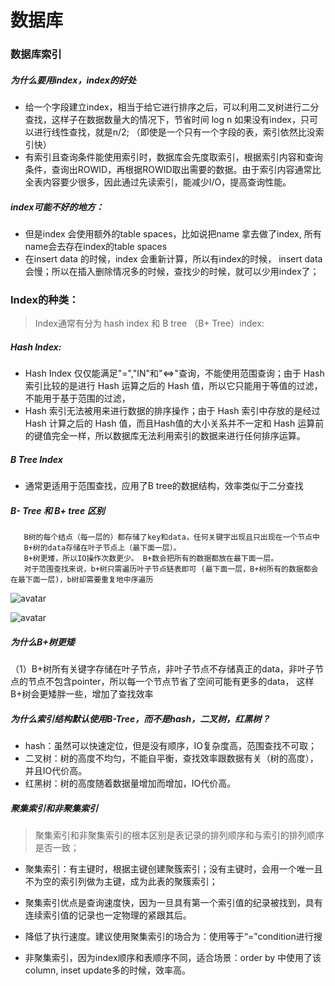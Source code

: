 # 数据库



### 数据库索引
##### 为什么要用index，index的好处
- 给一个字段建立index，相当于给它进行排序之后，可以利用二叉树进行二分查找，这样子在数据数量大的情况下，节省时间 log n 如果没有index，只可以进行线性查找，就是n/2; （即使是一个只有一个字段的表，索引依然比没索引快）
- 有索引且查询条件能使用索引时，数据库会先度取索引，根据索引内容和查询条件，查询出ROWID，再根据ROWID取出需要的数据。由于索引内容通常比全表内容要少很多，因此通过先读索引，能减少I/O，提高查询性能。
	
##### index可能不好的地方：
- 但是index 会使用额外的table spaces，比如说把name 拿去做了index, 所有name会去存在index的table spaces
- 在insert data 的时候，index 会重新计算，所以有index的时候， insert data会慢；所以在插入删除情况多的时候，查找少的时候，就可以少用index了；

### Index的种类：
>Index通常有分为 hash index 和 B tree （B+ Tree）index:

##### Hash Index: 
- Hash Index 仅仅能满足"=","IN"和"<=>"查询，不能使用范围查询；由于 Hash 索引比较的是进行 Hash 运算之后的 Hash 值，所以它只能用于等值的过滤，不能用于基于范围的过滤，
- Hash 索引无法被用来进行数据的排序操作；由于 Hash 索引中存放的是经过 Hash 计算之后的 Hash 值，而且Hash值的大小关系并不一定和 Hash 运算前的键值完全一样，所以数据库无法利用索引的数据来进行任何排序运算。


##### B Tree Index 
- 通常更适用于范围查找，应用了B tree的数据结构，效率类似于二分查找

##### B- Tree 和 B+ tree 区别
	   B树的每个结点（每一层的）都存储了key和data，任何关键字出现且只出现在一个节点中
	   B+树的data存储在叶子节点上（最下面一层）。
	   B+树更矮，所以IO操作次数更少。 B+数会把所有的数据都放在最下面一层。
	   对于范围查找来说，b+树只需遍历叶子节点链表即可 (最下面一层，B+树所有的数据都会在最下面一层)，b树却需要重复地中序遍历

 
 ![avatar](https://img-blog.csdn.net/20181017122042143?watermark/2/text/aHR0cHM6Ly9ibG9nLmNzZG4ubmV0L3FxXzQzMDQ1ODk4/font/5a6L5L2T/fontsize/400/fill/I0JBQkFCMA==/dissolve/70)
 
 ![avatar](https://img-blog.csdn.net/20181017122138591?watermark/2/text/aHR0cHM6Ly9ibG9nLmNzZG4ubmV0L3FxXzQzMDQ1ODk4/font/5a6L5L2T/fontsize/400/fill/I0JBQkFCMA==/dissolve/70)
 
##### 为什么B+树更矮
 （1）B+树所有关键字存储在叶子节点，非叶子节点不存储真正的data，非叶子节点的节点不包含pointer，所以每一个节点节省了空间可能有更多的data， 这样B+树会更矮胖一些，增加了查找效率
 
##### 为什么索引结构默认使用B-Tree，而不是hash，二叉树，红黑树？
- hash：虽然可以快速定位，但是没有顺序，IO复杂度高，范围查找不可取；
- 二叉树：树的高度不均匀，不能自平衡，查找效率跟数据有关（树的高度），并且IO代价高。
- 红黑树：树的高度随着数据量增加而增加，IO代价高。
  
  
##### 聚集索引和非聚集索引
> 聚集索引和非聚集索引的根本区别是表记录的排列顺序和与索引的排列顺序是否一致；
    
  - 聚集索引：有主键时，根据主键创建聚簇索引；没有主键时，会用一个唯一且不为空的索引列做为主键，成为此表的聚簇索引；

   - 聚集索引优点是查询速度快，因为一旦具有第一个索引值的纪录被找到，具有连续索引值的记录也一定物理的紧跟其后。
   - 降低了执行速度。建议使用聚集索引的场合为：使用等于“=”condition进行搜
	

  -	非聚集索引，因为index顺序和表顺序不同，适合场景：order by 中使用了该column, inset update多的时候，效率高。

